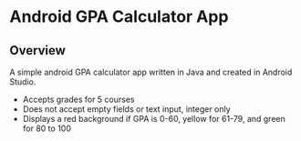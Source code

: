 # Android GPA Calculator App #

## Overview ##

A simple android GPA calculator app written in Java and created in Android Studio.

- Accepts grades for 5 courses
- Does not accept empty fields or text input, integer only
- Displays a red background if GPA is 0-60, yellow for 61-79, and green for 80 to 100
